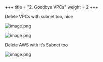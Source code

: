 +++
title = "2. Goodbye VPCs"
weight = 2
+++


Delete VPCs with subnet too, nice


![image.png](/images/008-viii-clean-it-up/34-396285-image.png)


![image.png](/images/008-viii-clean-it-up/34-282431-image.png)


Delete AWS with it’s Subnet too


![image.png](/images/008-viii-clean-it-up/34-673613-image.png)


